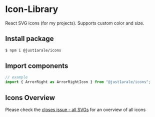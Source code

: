 # Icon-Library

React SVG icons (for my projects). Supports custom color and size.

## Install package

```bash
$ npm i @just1arale/icons
```

## Import components

```js
// example
import { ArrorRight as ArrorRightIcon } from "@just1arale/icons";
```

## Icons Overview

Please check the [closes issue - all SVGs](https://github.com/justArale/icon-library/commit/9a68816)
for an overview of all icons
